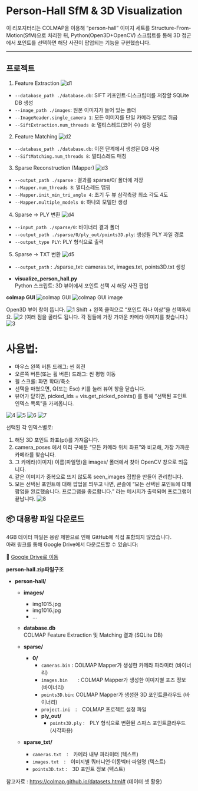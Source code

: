 # Person‐Hall SfM & 3D Visualization

이 리포지터리는 COLMAP을 이용해 “person-hall” 이미지 세트를 Structure-From-Motion(SfM)으로 처리한 뒤, Python(Open3D+OpenCV) 스크립트를 통해 3D 점군에서 포인트를 선택하면 해당 사진이 팝업되는 기능을 구현했습니다.

---

## 프로젝트

1. Feature Extraction
![d1](image/d1.png)
- `--database_path ./database.db`: SIFT 키포인트·디스크립터를 저장할 SQLite DB 생성
- `--image_path ./images`: 원본 이미지가 들어 있는 폴더
- `--ImageReader.single_camera 1`: 모든 이미지를 단일 카메라 모델로 취급
- `--SiftExtraction.num_threads 8`: 멀티스레드(코어 수) 설정

2. Feature Matching
![d2](image/d2.png)
- `--database_path ./database.db`: 이전 단계에서 생성된 DB 사용
- `--SiftMatching.num_threads 8`: 멀티스레드 매칭

3. Sparse Reconstruction (Mapper)
![d3](image/d3.png)
- `--output_path ./sparse` : 결과를 sparse/0/ 폴더에 저장
- `--Mapper.num_threads 8`: 멀티스레드 맵핑
- `--Mapper.init_min_tri_angle 4`: 초기 두 뷰 삼각측량 최소 각도 4도
- `--Mapper.multiple_models 0`: 하나의 모델만 생성

4. Sparse → PLY 변환
![d4](image/d4.png)
- `--input_path ./sparse/0`: 바이너리 결과 폴더
- `--output_path ./sparse/0/ply_out/points3D.ply`: 생성될 PLY 파일 경로
- `--output_type PLY`: PLY 형식으로 출력

5. Sparse → TXT 변환
![d5](image/d5.png)
- `--output_path` : ./sparse_txt: cameras.txt, images.txt, points3D.txt 생성

- **visualize_person_hall.py**  
  Python 스크립트: 3D 뷰어에서 포인트 선택 시 해당 사진 팝업

**colmap GUI**
![colmap GUI](image/colmap_gui.png)
![colmap GUI image](image/colmap_gui_spec.png)


Open3D 뷰어 창이 뜹니다.
![1](image/image1.png)
Shift + 왼쪽 클릭으로 “포인트 하나 이상”을 선택하세요.
![2](image/image2.png)
(여러 점을 골라도 됩니다. 각 점들에 가장 가까운 카메라 이미지를 찾습니다.)
![3](image/image3.png)

# 사용법:
- 마우스 왼쪽 버튼 드래그: 씬 회전
- 오른쪽 버튼(또는 휠 버튼) 드래그: 씬 평행 이동
- 휠 스크롤: 화면 확대/축소
- 선택을 마쳤으면, Q(또는 Esc) 키를 눌러 뷰어 창을 닫습니다.
- 뷰어가 닫히면, picked_ids = vis.get_picked_points() 를 통해 “선택된 포인트 인덱스 목록”을 가져옵니다.

![4](image/image4.png)
![5](image/image5.png)
![6](image/image6.png)
![7](image/image7.png)

선택된 각 인덱스별로:

1. 해당 3D 포인트 좌표(pt)를 가져옵니다.
2. camera_poses 에서 미리 구해둔 “모든 카메라 위치 좌표”와 비교해, 가장 가까운 카메라를 찾습니다.
3. 그 카메라(이미지) 이름(파일명)을 images/ 폴더에서 찾아 OpenCV 창으로 띄웁니다.
4. 같은 이미지가 중복으로 뜨지 않도록 seen_images 집합을 만들어 관리합니다.
5. 모든 선택된 포인트에 대해 팝업을 띄우고 나면, 콘솔에 “모든 선택된 포인트에 대해 팝업을 완료했습니다. 프로그램을 종료합니다.” 라는 메시지가 출력되며 프로그램이 끝납니다.
![8](image/image8.png)

## 📦 대용량 파일 다운로드

4GB 데이터 파일은 용량 제한으로 인해 GitHub에 직접 포함되지 않았습니다.  
아래 링크를 통해 Google Drive에서 다운로드할 수 있습니다:

🔗 [Google Drive로 이동](https://drive.google.com/file/d/1ydHn-Xp8cNX7QNxc8W-sJjiDoSzSHVBk/view?usp=share_link)

**person-hall.zip파일구조**
- **person-hall/**
  - **images/**
    - img1015.jpg
    - img1016.jpg
    - …
    
  - **database.db**  
    COLMAP Feature Extraction 및 Matching 결과 (SQLite DB)

  - **sparse/**
    - **0/**
      - `cameras.bin` : COLMAP Mapper가 생성한 카메라 파라미터 (바이너리)
      - `images.bin`  : COLMAP Mapper가 생성한 이미지별 포즈 정보 (바이너리)
      - `points3D.bin`: COLMAP Mapper가 생성한 3D 포인트클라우드 (바이너리)
      - `project.ini` : COLMAP 프로젝트 설정 파일
      - **ply_out/**
        - `points3D.ply` : PLY 형식으로 변환된 스파스 포인트클라우드 (시각화용)

  - **sparse_txt/**
    - `cameras.txt` : 카메라 내부 파라미터 (텍스트)
    - `images.txt` : 이미지별 쿼터니언·이동벡터·파일명 (텍스트)
    - `points3D.txt` : 3D 포인트 정보 (텍스트)

참고자료 : https://colmap.github.io/datasets.html# (데이터 셋 활용)